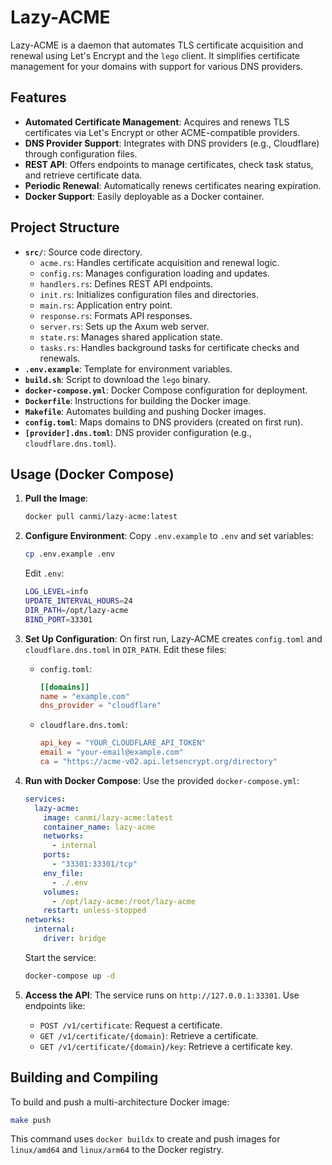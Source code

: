 # Lazy-ACME

Lazy-ACME is a daemon that automates TLS certificate acquisition and renewal using Let's Encrypt and the `lego` client. It simplifies certificate management for your domains with support for various DNS providers.

## Features

- **Automated Certificate Management**: Acquires and renews TLS certificates via Let's Encrypt or other ACME-compatible providers.
- **DNS Provider Support**: Integrates with DNS providers (e.g., Cloudflare) through configuration files.
- **REST API**: Offers endpoints to manage certificates, check task status, and retrieve certificate data.
- **Periodic Renewal**: Automatically renews certificates nearing expiration.
- **Docker Support**: Easily deployable as a Docker container.

## Project Structure

- **`src/`**: Source code directory.
  - `acme.rs`: Handles certificate acquisition and renewal logic.
  - `config.rs`: Manages configuration loading and updates.
  - `handlers.rs`: Defines REST API endpoints.
  - `init.rs`: Initializes configuration files and directories.
  - `main.rs`: Application entry point.
  - `response.rs`: Formats API responses.
  - `server.rs`: Sets up the Axum web server.
  - `state.rs`: Manages shared application state.
  - `tasks.rs`: Handles background tasks for certificate checks and renewals.
- **`.env.example`**: Template for environment variables.
- **`build.sh`**: Script to download the `lego` binary.
- **`docker-compose.yml`**: Docker Compose configuration for deployment.
- **`Dockerfile`**: Instructions for building the Docker image.
- **`Makefile`**: Automates building and pushing Docker images.
- **`config.toml`**: Maps domains to DNS providers (created on first run).
- **`[provider].dns.toml`**: DNS provider configuration (e.g., `cloudflare.dns.toml`).

## Usage (Docker Compose)

1. **Pull the Image**:
   ```bash
   docker pull canmi/lazy-acme:latest
   ```

2. **Configure Environment**:
   Copy `.env.example` to `.env` and set variables:
   ```bash
   cp .env.example .env
   ```
   Edit `.env`:
   ```bash
   LOG_LEVEL=info
   UPDATE_INTERVAL_HOURS=24
   DIR_PATH=/opt/lazy-acme
   BIND_PORT=33301
   ```

3. **Set Up Configuration**:
   On first run, Lazy-ACME creates `config.toml` and `cloudflare.dns.toml` in `DIR_PATH`. Edit these files:
   - `config.toml`:
     ```toml
     [[domains]]
     name = "example.com"
     dns_provider = "cloudflare"
     ```
   - `cloudflare.dns.toml`:
     ```toml
     api_key = "YOUR_CLOUDFLARE_API_TOKEN"
     email = "your-email@example.com"
     ca = "https://acme-v02.api.letsencrypt.org/directory"
     ```

4. **Run with Docker Compose**:
   Use the provided `docker-compose.yml`:
   ```yaml
   services:
     lazy-acme:
       image: canmi/lazy-acme:latest
       container_name: lazy-acme
       networks:
         - internal
       ports:
         - "33301:33301/tcp"
       env_file:
         - ./.env
       volumes:
         - /opt/lazy-acme:/root/lazy-acme
       restart: unless-stopped
   networks:
     internal:
       driver: bridge
   ```
   Start the service:
   ```bash
   docker-compose up -d
   ```

5. **Access the API**:
   The service runs on `http://127.0.0.1:33301`. Use endpoints like:
   - `POST /v1/certificate`: Request a certificate.
   - `GET /v1/certificate/{domain}`: Retrieve a certificate.
   - `GET /v1/certificate/{domain}/key`: Retrieve a certificate key.

## Building and Compiling

To build and push a multi-architecture Docker image:

```bash
make push
```

This command uses `docker buildx` to create and push images for `linux/amd64` and `linux/arm64` to the Docker registry.
